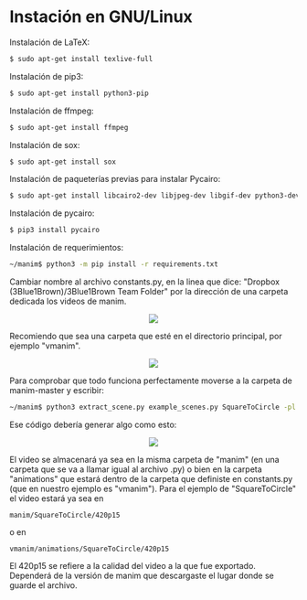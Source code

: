 # Instación en GNU/Linux

Instalación de LaTeX:

```sh
$ sudo apt-get install texlive-full
```

Instalación de pip3:

```sh
$ sudo apt-get install python3-pip
```
Instalación de ffmpeg:

```sh
$ sudo apt-get install ffmpeg
```

Instalación de sox:

```sh
$ sudo apt-get install sox
```

Instalación de paqueterías previas para instalar Pycairo:

```sh
$ sudo apt-get install libcairo2-dev libjpeg-dev libgif-dev python3-dev libffi-dev
```

Instalación de pycairo:

```sh
$ pip3 install pycairo
```

Instalación de requerimientos:

```sh
~/manim$ python3 -m pip install -r requirements.txt
```

Cambiar nombre al archivo constants.py, en la linea que dice:
"Dropbox (3Blue1Brown)/3Blue1Brown Team Folder"
por la dirección de una carpeta dedicada los videos de manim. 

<p align="center"><img src ="/Español/0_instalacion/gnuLinux/gifs/nom.png" /></p>

Recomiendo que sea una carpeta que esté en el directorio principal, por ejemplo "vmanim".

<p align="center"><img src ="/Español/0_instalacion/gnuLinux/gifs/carp.png" /></p>

Para comprobar que todo funciona perfectamente moverse a la carpeta de manim-master y escribir:

```sh
~/manim$ python3 extract_scene.py example_scenes.py SquareToCircle -pl
```

Ese código debería generar algo como esto:

<p align="center"><img src ="/Español/0_instalacion/gnuLinux/gifs/compilacion.gif" /></p>

El video se almacenará ya sea en la misma carpeta de "manim" (en una carpeta que se va a llamar igual al archivo .py) o bien en la carpeta "animations" que estará dentro de la carpeta que definiste en constants.py (que en nuestro ejemplo es "vmanim"). Para el ejemplo de "SquareToCircle" el video estará ya sea en

```
manim/SquareToCircle/420p15
```
o en 
```
vmanim/animations/SquareToCircle/420p15
```

El 420p15 se refiere a la calidad del video a la que fue exportado. Dependerá de la versión de manim que descargaste el lugar donde se guarde el archivo.
